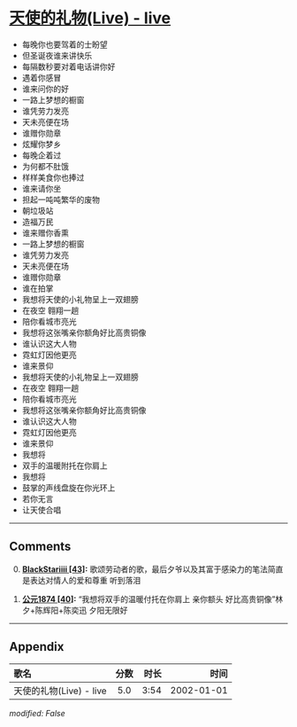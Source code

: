 # [天使的礼物(Live) - live](https://music.163.com/song?id=67188)

* 每晚你也要驾着的士盼望
* 但圣诞夜谁来讲快乐
* 每隔数秒要对着电话讲你好
* 遇着你感冒
* 谁来问你的好
* 一路上梦想的橱窗
* 谁凭劳力发亮
* 天未亮便在场
* 谁赠你勋章
* 炫耀你梦乡
* 每晚企着过
* 为何都不肚饿
* 样样美食你也捧过
* 谁来请你坐
* 担起一吨吨繁华的废物
* 朝垃圾站
* 造福万民
* 谁来赠你香熏
* 一路上梦想的橱窗
* 谁凭劳力发亮
* 天未亮便在场
* 谁赠你勋章
* 谁在拍掌
* 我想将天使的小礼物呈上一双翅膀
* 在夜空 翱翔一趟
* 陪你看城市亮光
* 我想将这张嘴亲你额角好比高贵铜像
* 谁认识这大人物
* 霓虹灯因他更亮
* 谁来景仰
* 我想将天使的小礼物呈上一双翅膀
* 在夜空 翱翔一趟
* 陪你看城市亮光
* 我想将这张嘴亲你额角好比高贵铜像
* 谁认识这大人物
* 霓虹灯因他更亮
* 谁来景仰
* 我想将
* 双手的温暖附托在你肩上
* 我想将
* 鼓掌的声线盘旋在你光环上
* 若你无言
* 让天使合唱


---

## Comments
0. **[BlackStariiii \[43\]](https://music.163.com/#/user/home?id=63836014):** 歌颂劳动者的歌，最后夕爷以及其富于感染力的笔法简直是表达对情人的爱和尊重 听到落泪

1. **[公元1874 \[40\]](https://music.163.com/#/user/home?id=264047):** “我想将双手的温暖付托在你肩上  亲你额头  好比高贵铜像”林夕+陈辉阳+陈奕迅  夕阳无限好



---

## Appendix

|歌名|分数|时长|时间|
|:---|:---:|---:|---:|
|天使的礼物(Live) - live|5.0|3:54|2002-01-01

*modified: False*